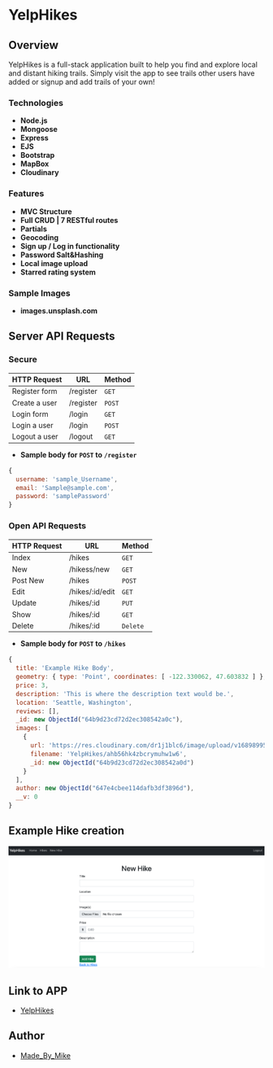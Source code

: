 # YelpHikes

## Overview

YelpHikes is a full-stack application built to help you find and explore local and distant hiking trails.  Simply visit the app to see trails other users have added or signup and add trails of your own!

### Technologies

- **Node.js**
- **Mongoose**
- **Express**
- **EJS**
- **Bootstrap**
- **MapBox**
- **Cloudinary**

### Features

- **MVC Structure**
- **Full CRUD | 7 RESTful routes**
- **Partials**
- **Geocoding**
- **Sign up / Log in functionality**
- **Password Salt&Hashing**
- **Local image upload**
- **Starred rating system**

### Sample Images
- **images.unsplash.com**

## Server API Requests

### Secure

| HTTP Request  | URL           | Method   |
| ------------- | ------------- | -------- |
| Register form | /register     | `GET`    |
| Create a user | /register     | `POST`   |
| Login form    | /login        | `GET`    |
| Login a user  | /login        | `POST`   |
| Logout a user | /logout       | `GET`    |

- **Sample body for `POST` to `/register`**

```javascript
{
  username: 'sample_Username',
  email: 'Sample@sample.com',
  password: 'samplePassword'
}
```

### Open API Requests

| HTTP Request | URL                | Method   |
| ------------ | ------------------ | -------- |
| Index        | /hikes             | `GET`    |
| New          | /hikess/new        | `GET`    |
| Post New     | /hikes             | `POST`   |
| Edit         | /hikes/:id/edit    | `GET`    |
| Update       | /hikes/:id         | `PUT`    |
| Show         | /hikes/:id         | `GET`    |
| Delete       | /hikes/:id         | `Delete` |

- **Sample body for `POST` to `/hikes`**

```javascript
{
  title: 'Example Hike Body',
  geometry: { type: 'Point', coordinates: [ -122.330062, 47.603832 ] },
  price: 3,
  description: 'This is where the description text would be.',
  location: 'Seattle, Washington',
  reviews: [],
  _id: new ObjectId("64b9d23cd72d2ec308542a0c"),
  images: [
    {
      url: 'https://res.cloudinary.com/dr1j1blc6/image/upload/v1689899579/YelpHikes/ahb56hk4zbcrymuhw1w6.png',
      filename: 'YelpHikes/ahb56hk4zbcrymuhw1w6',
      _id: new ObjectId("64b9d23cd72d2ec308542a0d")
    }
  ],
  author: new ObjectId("647e4cbee114dafb3df3896d"),
  __v: 0
}
```

## Example Hike creation

![New Hike Example](/public/images/create.png)

## Link to APP
- [YelpHikes](https://yelphikes-made-by-mike.onrender.com/)

## Author

- [Made_By_Mike](https://made-by-mike-73.vercel.app/)
